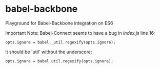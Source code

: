 # babel-backbone
Playground for Babel-Backbone integration on ES6

Important Note: Babel-Connect seems to have a bug in _index.js_ line 16:

```opts.ignore = babel._util.regexify(opts.ignore);```

it should be 'util' without the underscore:

```opts.ignore = babel.util.regexify(opts.ignore);```
